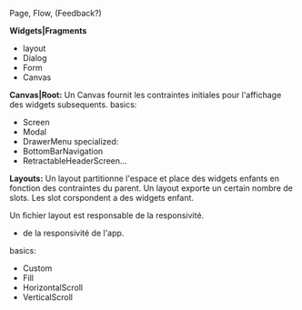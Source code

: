 Page, Flow, (Feedback?)



**Widgets|Fragments**
  - layout
  - Dialog
  - Form
  - Canvas

**Canvas|Root:**
Un Canvas fournit les contraintes initiales pour l'affichage des widgets subsequents.
basics:
  - Screen
  - Modal
  - DrawerMenu
specialized:
  - BottomBarNavigation
  - RetractableHeaderScreen...

**Layouts:**
Un layout partitionne l'espace et place des widgets enfants en fonction des contraintes du parent.
Un layout exporte un certain nombre de slots. Les slot corspondent a des widgets enfant.

Un fichier layout est responsable de la responsivité.

- de la responsivité de l'app. 

basics:
  - Custom
  - Fill
  - HorizontalScroll
  - VerticalScroll